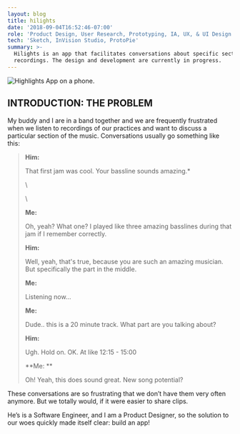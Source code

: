 ```yaml
---
layout: blog
title: hilights
date: '2018-09-04T16:52:46-07:00'
role: 'Product Design, User Research, Prototyping, IA, UX, & UI Design'
tech: 'Sketch, InVision Studio, ProtoPie'
summary: >-
  Hilights is an app that facilitates conversations about specific sections of
  recordings. The design and development are currently in progress.
---
```

![Highlights App on a phone.](/uploads/hilights-01.jpg)

## INTRODUCTION: THE PROBLEM

My buddy and I are in a band together and we are frequently frustrated when we listen  to recordings of our practices and want to discuss a particular section of the music. Conversations usually go something like this:

> **Him:**
>
>  That first jam was cool. Your bassline sounds amazing.* 
>
> \
>
>
>
>
> \
>
>
> **Me:**
>
>  Oh, yeah? What one? I played like three amazing basslines during that jam if I remember correctly.
>
> **Him:**
>
>  Well, yeah, that's true, because you are such an amazing musician. But specifically the part in the middle.
>
> **Me:**
>
>  Listening now...
>
> **Me:**
>
>  Dude.. this is a 20 minute track. What part are you talking about?
>
> **Him:**
>
>  Ugh. Hold on. OK. At like 12:15 - 15:00
>
> **Me: **
>
> Oh! Yeah, this does sound great. New song potential?

These conversations are so frustrating that we don’t have them very often anymore. But we totally would, if it were easier to share clips.

He’s is a Software Engineer, and I am a Product Designer, so the solution to our woes quickly made itself clear: build an app!
